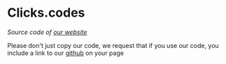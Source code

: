 # Clicks.codes

*Source code of [our website](https://clicks.codes)*


Please don't just copy our code, we request that if you use our code, you include a link to our [github](https://github.com/clickscodes) on your page
